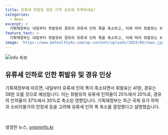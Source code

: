 ```yaml
---
title: 유류세 휘발유 경유 가격 상승에 주목하세요!
categories:
  - News
excerpt: >
  기획재정부는 내일부터 휘발유와 경유의 유류세 인하 폭을 축소하고, 이에 따라 휘발유는 41원, 경유는 38원 오른다고 밝혔다. 이는 최근 국제 유가 하락과 소비자물가의 안정세를 감안하여 결정된 것으로, 휘발유의 유류세 인하율은 25%에서 20%로, 경유는 37%에서 30%로 축소된 결과이다.
feature_text: >
  기획재정부는 내일부터 휘발유와 경유의 유류세 인하 폭을 축소하고, 이에 따라 휘발유는 41원, 경유는 38원 오른다고 밝혔다. 이는 최근 국제 유가 하락과 소비자물가의 안정세를 감안하여 결정된 것으로, 휘발유의 유류세 인하율은 25%에서 20%로, 경유는 37%에서 30%로 축소된 결과이다.
image: 'https://www.behealthy4u.com/wp-content/uploads/2024/06/news.jpg'
---
```


<p><img src="https://www.behealthy4u.com/wp-content/uploads/2024/06/news.jpg" alt="info 속보" /></p>

<h2 data-ke-size="size26">유류세 인하로 인한 휘발유 및 경유 인상</h2>

<p>기획재정부에 따르면, 내일부터 유류세 인하 폭이 축소되면서 휘발유는 41원, 경유는 38원 오를 것으로 예상됩니다. 이는 휘발유의 유류세 인하율이 25%에서 20%로, 경유의 인하율이 37%에서 30%로 축소된 영향입니다. 기획재정부는 최근 국제 유가 하락과 소비자물가의 안정세 등을 고려해 유류세 인하 폭 축소를 결정했다고 설명했습니다.</p>

<p data-ke-size="size16">&nbsp;</p>
생생한 뉴스, <a href="https://onioninfo.kr" rel="dofollow">onioninfo.kr</a>


